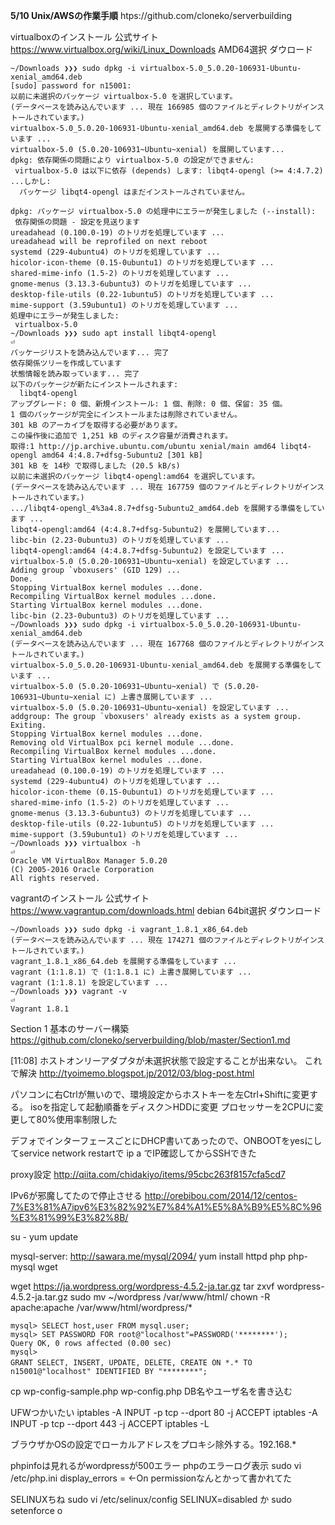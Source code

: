 **5/10 Unix/AWSの作業手順**
htps://github.com/cloneko/serverbuilding

virtualboxのインストール
公式サイト https://www.virtualbox.org/wiki/Linux_Downloads
AMD64選択 ダウロード

```
~/Downloads ❯❯❯ sudo dpkg -i virtualbox-5.0_5.0.20-106931-Ubuntu-xenial_amd64.deb
[sudo] password for n15001: 
以前に未選択のパッケージ virtualbox-5.0 を選択しています。
(データベースを読み込んでいます ... 現在 166985 個のファイルとディレクトリがインストールされています。)
virtualbox-5.0_5.0.20-106931-Ubuntu-xenial_amd64.deb を展開する準備をしています ...
virtualbox-5.0 (5.0.20-106931~Ubuntu~xenial) を展開しています...
dpkg: 依存関係の問題により virtualbox-5.0 の設定ができません:
 virtualbox-5.0 は以下に依存 (depends) します: libqt4-opengl (>= 4:4.7.2) ...しかし:
  パッケージ libqt4-opengl はまだインストールされていません。
​
dpkg: パッケージ virtualbox-5.0 の処理中にエラーが発生しました (--install):
 依存関係の問題 - 設定を見送ります
ureadahead (0.100.0-19) のトリガを処理しています ...
ureadahead will be reprofiled on next reboot
systemd (229-4ubuntu4) のトリガを処理しています ...
hicolor-icon-theme (0.15-0ubuntu1) のトリガを処理しています ...
shared-mime-info (1.5-2) のトリガを処理しています ...
gnome-menus (3.13.3-6ubuntu3) のトリガを処理しています ...
desktop-file-utils (0.22-1ubuntu5) のトリガを処理しています ...
mime-support (3.59ubuntu1) のトリガを処理しています ...
処理中にエラーが発生しました:
 virtualbox-5.0
~/Downloads ❯❯❯ sudo apt install libqt4-opengl                                                                                       ⏎
パッケージリストを読み込んでいます... 完了
依存関係ツリーを作成しています                
状態情報を読み取っています... 完了
以下のパッケージが新たにインストールされます:
  libqt4-opengl
アップグレード: 0 個、新規インストール: 1 個、削除: 0 個、保留: 35 個。
1 個のパッケージが完全にインストールまたは削除されていません。
301 kB のアーカイブを取得する必要があります。
この操作後に追加で 1,251 kB のディスク容量が消費されます。
取得:1 http://jp.archive.ubuntu.com/ubuntu xenial/main amd64 libqt4-opengl amd64 4:4.8.7+dfsg-5ubuntu2 [301 kB]
301 kB を 14秒 で取得しました (20.5 kB/s)                                                                                             
以前に未選択のパッケージ libqt4-opengl:amd64 を選択しています。
(データベースを読み込んでいます ... 現在 167759 個のファイルとディレクトリがインストールされています。)
.../libqt4-opengl_4%3a4.8.7+dfsg-5ubuntu2_amd64.deb を展開する準備をしています ...
libqt4-opengl:amd64 (4:4.8.7+dfsg-5ubuntu2) を展開しています...
libc-bin (2.23-0ubuntu3) のトリガを処理しています ...
libqt4-opengl:amd64 (4:4.8.7+dfsg-5ubuntu2) を設定しています ...
virtualbox-5.0 (5.0.20-106931~Ubuntu~xenial) を設定しています ...
Adding group `vboxusers' (GID 129) ...
Done.
Stopping VirtualBox kernel modules ...done.
Recompiling VirtualBox kernel modules ...done.
Starting VirtualBox kernel modules ...done.
libc-bin (2.23-0ubuntu3) のトリガを処理しています ...
~/Downloads ❯❯❯ sudo dpkg -i virtualbox-5.0_5.0.20-106931-Ubuntu-xenial_amd64.deb
(データベースを読み込んでいます ... 現在 167768 個のファイルとディレクトリがインストールされています。)
virtualbox-5.0_5.0.20-106931-Ubuntu-xenial_amd64.deb を展開する準備をしています ...
virtualbox-5.0 (5.0.20-106931~Ubuntu~xenial) で (5.0.20-106931~Ubuntu~xenial に) 上書き展開しています ...
virtualbox-5.0 (5.0.20-106931~Ubuntu~xenial) を設定しています ...
addgroup: The group `vboxusers' already exists as a system group. Exiting.
Stopping VirtualBox kernel modules ...done.
Removing old VirtualBox pci kernel module ...done.
Recompiling VirtualBox kernel modules ...done.
Starting VirtualBox kernel modules ...done.
ureadahead (0.100.0-19) のトリガを処理しています ...
systemd (229-4ubuntu4) のトリガを処理しています ...
hicolor-icon-theme (0.15-0ubuntu1) のトリガを処理しています ...
shared-mime-info (1.5-2) のトリガを処理しています ...
gnome-menus (3.13.3-6ubuntu3) のトリガを処理しています ...
desktop-file-utils (0.22-1ubuntu5) のトリガを処理しています ...
mime-support (3.59ubuntu1) のトリガを処理しています ...
~/Downloads ❯❯❯ virtualbox -h                                                                                                        ⏎
Oracle VM VirtualBox Manager 5.0.20
(C) 2005-2016 Oracle Corporation
All rights reserved.
```
vagrantのインストール
公式サイト https://www.vagrantup.com/downloads.html
debian 64bit選択 ダウンロード

```
~/Downloads ❯❯❯ sudo dpkg -i vagrant_1.8.1_x86_64.deb
(データベースを読み込んでいます ... 現在 174271 個のファイルとディレクトリがインストールされています。)
vagrant_1.8.1_x86_64.deb を展開する準備をしています ...
vagrant (1:1.8.1) で (1:1.8.1 に) 上書き展開しています ...
vagrant (1:1.8.1) を設定しています ...
~/Downloads ❯❯❯ vagrant -v                                                                                                           ⏎
Vagrant 1.8.1
```

Section 1 基本のサーバー構築
https://github.com/cloneko/serverbuilding/blob/master/Section1.md

[11:08] 
ホストオンリーアダプタが未選択状態で設定することが出来ない。
これで解決 http://tyoimemo.blogspot.jp/2012/03/blog-post.html

パソコンに右Ctrlが無いので、環境設定からホストキーを左Ctrl+Shiftに変更する。
isoを指定して起動順番をディスク＞HDDに変更
プロセッサーを2CPUに変更して80%使用率制限した

デフォでインターフェースごとにDHCP書いてあったので、ONBOOTをyesにしてservice network restartで
ip a でIP確認してからSSHできた

proxy設定
http://qiita.com/chidakiyo/items/95cbc263f8157cfa5cd7


IPv6が邪魔してたので停止させる
http://orebibou.com/2014/12/centos-7%E3%81%A7ipv6%E3%82%92%E7%84%A1%E5%8A%B9%E5%8C%96%E3%81%99%E3%82%8B/

su - 
yum update

mysql-server: http://sawara.me/mysql/2094/
yum install httpd php php-mysql wget

wget https://ja.wordpress.org/wordpress-4.5.2-ja.tar.gz
tar zxvf wordpress-4.5.2-ja.tar.gz
sudo mv ~/wordpress /var/www/html/
chown -R apache:apache /var/www/html/wordpress/*

    mysql> SELECT host,user FROM mysql.user;
    mysql> SET PASSWORD FOR root@"localhost"=PASSWORD('********');
    Query OK, 0 rows affected (0.00 sec)
    mysql> 
	GRANT SELECT, INSERT, UPDATE, DELETE, CREATE ON *.* TO　n15001@"localhost" IDENTIFIED BY "********";

cp wp-config-sample.php wp-config.php
DB名やユーザ名を書き込む

UFWつかいたい
iptables -A INPUT -p tcp --dport 80 -j ACCEPT
iptables -A INPUT -p tcp --dport 443 -j ACCEPT
iptables -L

ブラウザかOSの設定でローカルアドレスをプロキシ除外する。192.168.*

phpinfoは見れるがwordpressが500エラー
phpのエラーログ表示
sudo vi /etc/php.ini 
display_errors = ←On
permissionなんとかって書かれてた

SELINUXちね
sudo vi /etc/selinux/config
SELINUX=disabled
か
sudo setenforce o

